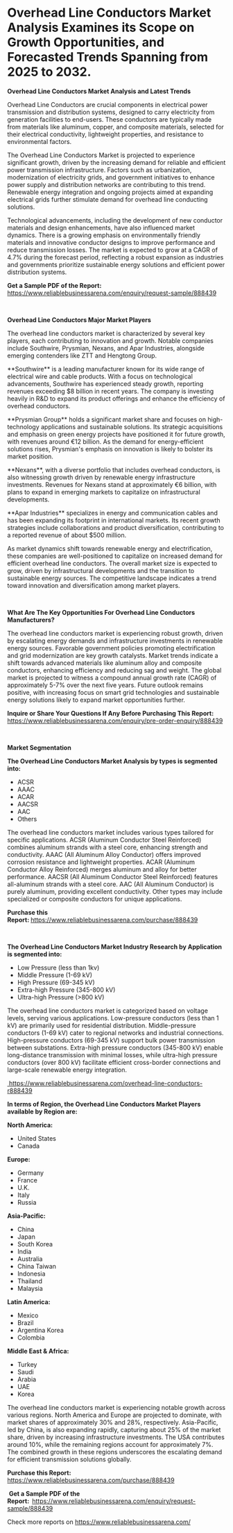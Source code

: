 <p><h1>Overhead Line Conductors Market Analysis Examines its Scope on Growth Opportunities, and Forecasted Trends Spanning from 2025 to 2032.</h1></p><p><strong>Overhead Line Conductors Market Analysis and Latest Trends</strong></p>
<p><p>Overhead Line Conductors are crucial components in electrical power transmission and distribution systems, designed to carry electricity from generation facilities to end-users. These conductors are typically made from materials like aluminum, copper, and composite materials, selected for their electrical conductivity, lightweight properties, and resistance to environmental factors.</p><p>The Overhead Line Conductors Market is projected to experience significant growth, driven by the increasing demand for reliable and efficient power transmission infrastructure. Factors such as urbanization, modernization of electricity grids, and government initiatives to enhance power supply and distribution networks are contributing to this trend. Renewable energy integration and ongoing projects aimed at expanding electrical grids further stimulate demand for overhead line conducting solutions.</p><p>Technological advancements, including the development of new conductor materials and design enhancements, have also influenced market dynamics. There is a growing emphasis on environmentally friendly materials and innovative conductor designs to improve performance and reduce transmission losses. The market is expected to grow at a CAGR of 4.7% during the forecast period, reflecting a robust expansion as industries and governments prioritize sustainable energy solutions and efficient power distribution systems.</p></p>
<p><strong>Get a Sample PDF of the Report:&nbsp;</strong> <a href="https://www.reliablebusinessarena.com/enquiry/request-sample/888439?utm_campaign=2114&utm_medium=2&utm_source=Github&utm_content=ia&utm_term=13022025&utm_id=overhead-line-conductors">https://www.reliablebusinessarena.com/enquiry/request-sample/888439</a></p>
<p>&nbsp;</p>
<p><strong>Overhead Line Conductors Major Market Players</strong></p>
<p><p>The overhead line conductors market is characterized by several key players, each contributing to innovation and growth. Notable companies include Southwire, Prysmian, Nexans, and Apar Industries, alongside emerging contenders like ZTT and Hengtong Group.</p><p>**Southwire** is a leading manufacturer known for its wide range of electrical wire and cable products. With a focus on technological advancements, Southwire has experienced steady growth, reporting revenues exceeding $8 billion in recent years. The company is investing heavily in R&D to expand its product offerings and enhance the efficiency of overhead conductors.</p><p>**Prysmian Group** holds a significant market share and focuses on high-technology applications and sustainable solutions. Its strategic acquisitions and emphasis on green energy projects have positioned it for future growth, with revenues around €12 billion. As the demand for energy-efficient solutions rises, Prysmian's emphasis on innovation is likely to bolster its market position.</p><p>**Nexans**, with a diverse portfolio that includes overhead conductors, is also witnessing growth driven by renewable energy infrastructure investments. Revenues for Nexans stand at approximately €6 billion, with plans to expand in emerging markets to capitalize on infrastructural developments.</p><p>**Apar Industries** specializes in energy and communication cables and has been expanding its footprint in international markets. Its recent growth strategies include collaborations and product diversification, contributing to a reported revenue of about $500 million. </p><p>As market dynamics shift towards renewable energy and electrification, these companies are well-positioned to capitalize on increased demand for efficient overhead line conductors. The overall market size is expected to grow, driven by infrastructural developments and the transition to sustainable energy sources. The competitive landscape indicates a trend toward innovation and diversification among market players.</p></p>
<p>&nbsp;</p>
<p><strong>What Are The Key Opportunities For Overhead Line Conductors Manufacturers?</strong></p>
<p><p>The overhead line conductors market is experiencing robust growth, driven by escalating energy demands and infrastructure investments in renewable energy sources. Favorable government policies promoting electrification and grid modernization are key growth catalysts. Market trends indicate a shift towards advanced materials like aluminum alloy and composite conductors, enhancing efficiency and reducing sag and weight. The global market is projected to witness a compound annual growth rate (CAGR) of approximately 5-7% over the next five years. Future outlook remains positive, with increasing focus on smart grid technologies and sustainable energy solutions likely to expand market opportunities further.</p></p>
<p><strong>Inquire or Share Your Questions If Any Before Purchasing This Report:</strong> <a href="https://www.reliablebusinessarena.com/enquiry/pre-order-enquiry/888439?utm_campaign=2114&utm_medium=2&utm_source=Github&utm_content=ia&utm_term=13022025&utm_id=overhead-line-conductors">https://www.reliablebusinessarena.com/enquiry/pre-order-enquiry/888439</a></p>
<p>&nbsp;</p>
<p><strong>Market Segmentation</strong></p>
<p><strong>The Overhead Line Conductors Market Analysis by types is segmented into:</strong></p>
<p><ul><li>ACSR</li><li>AAAC</li><li>ACAR</li><li>AACSR</li><li>AAC</li><li>Others</li></ul></p>
<p><p>The overhead line conductors market includes various types tailored for specific applications. ACSR (Aluminum Conductor Steel Reinforced) combines aluminum strands with a steel core, enhancing strength and conductivity. AAAC (All Aluminum Alloy Conductor) offers improved corrosion resistance and lightweight properties. ACAR (Aluminum Conductor Alloy Reinforced) merges aluminum and alloy for better performance. AACSR (All Aluminum Conductor Steel Reinforced) features all-aluminum strands with a steel core. AAC (All Aluminum Conductor) is purely aluminum, providing excellent conductivity. Other types may include specialized or composite conductors for unique applications.</p></p>
<p><strong>Purchase this Report:&nbsp;</strong><a href="https://www.reliablebusinessarena.com/purchase/888439?utm_campaign=2114&utm_medium=2&utm_source=Github&utm_content=ia&utm_term=13022025&utm_id=overhead-line-conductors">https://www.reliablebusinessarena.com/purchase/888439</a></p>
<p>&nbsp;</p>
<p><strong>The Overhead Line Conductors Market Industry Research by Application is segmented into:</strong></p>
<p><ul><li>Low Pressure (less than 1kv)</li><li>Middle Pressure (1-69 kV)</li><li>High Pressure (69-345 kV)</li><li>Extra-high Pressure (345-800 kV)</li><li>Ultra-high Pressure (>800 kV)</li></ul></p>
<p><p>The overhead line conductors market is categorized based on voltage levels, serving various applications. Low-pressure conductors (less than 1 kV) are primarily used for residential distribution. Middle-pressure conductors (1-69 kV) cater to regional networks and industrial connections. High-pressure conductors (69-345 kV) support bulk power transmission between substations. Extra-high pressure conductors (345-800 kV) enable long-distance transmission with minimal losses, while ultra-high pressure conductors (over 800 kV) facilitate efficient cross-border connections and large-scale renewable energy integration.</p></p>
<p><a href="https://www.reliablebusinessarena.com/overhead-line-conductors-r888439?utm_campaign=2114&utm_medium=2&utm_source=Github&utm_content=ia&utm_term=13022025&utm_id=overhead-line-conductors">&nbsp;https://www.reliablebusinessarena.com/overhead-line-conductors-r888439</a></p>
<p><strong>In terms of Region, the Overhead Line Conductors Market Players available by Region are:</strong></p>
<p>
    <p> <strong> North America: </strong>
        <ul>
            <li>United States</li>
            <li>Canada</li>
        </ul>
        </p> 
    <p> <strong> Europe: </strong>
        <ul>
            <li>Germany</li>
            <li>France</li>
            <li>U.K.</li>
            <li>Italy</li>
            <li>Russia</li>
        </ul>
        </p> 
    <p> <strong> Asia-Pacific: </strong>
        <ul>
            <li>China</li>
            <li>Japan</li>
            <li>South Korea</li>
            <li>India</li>
            <li>Australia</li>
            <li>China Taiwan</li>
            <li>Indonesia</li>
            <li>Thailand</li>
            <li>Malaysia</li>
        </ul>
        </p> 
    <p> <strong> Latin America: </strong>
        <ul>
            <li>Mexico</li>
            <li>Brazil</li>
            <li>Argentina Korea</li>
            <li>Colombia</li>
        </ul>
        </p> 
    <p> <strong> Middle East & Africa: </strong>
        <ul>
            <li>Turkey</li>
            <li>Saudi</li>
            <li>Arabia</li>
            <li>UAE</li>
            <li>Korea</li>
        </ul>
    </p>
    </p>
<p><p>The overhead line conductors market is experiencing notable growth across various regions. North America and Europe are projected to dominate, with market shares of approximately 30% and 28%, respectively. Asia-Pacific, led by China, is also expanding rapidly, capturing about 25% of the market share, driven by increasing infrastructure investments. The USA contributes around 10%, while the remaining regions account for approximately 7%. The combined growth in these regions underscores the escalating demand for efficient transmission solutions globally.</p></p>
<p><strong>Purchase this Report: </strong><a href="https://www.reliablebusinessarena.com/purchase/888439?utm_campaign=2114&utm_medium=2&utm_source=Github&utm_content=ia&utm_term=13022025&utm_id=overhead-line-conductors">https://www.reliablebusinessarena.com/purchase/888439</a></p>
<p>&nbsp;<strong>Get a Sample PDF of the Report:&nbsp;&nbsp;</strong><a href="https://www.reliablebusinessarena.com/enquiry/request-sample/888439?utm_campaign=2114&utm_medium=2&utm_source=Github&utm_content=ia&utm_term=13022025&utm_id=overhead-line-conductors">https://www.reliablebusinessarena.com/enquiry/request-sample/888439</a></p>
<p><strong></strong></p>
<p>Check more reports on <a href="https://www.reliablebusinessarena.com/?utm_campaign=2114&utm_medium=2&utm_source=Github&utm_content=ia&utm_term=13022025&utm_id=overhead-line-conductors">https://www.reliablebusinessarena.com/</a></p>